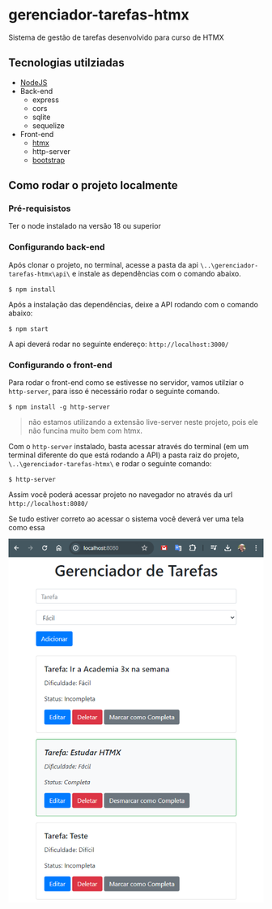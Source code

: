 # gerenciador-tarefas-htmx

Sistema de gestão de tarefas desenvolvido para curso de HTMX

## Tecnologias utilziadas

- [NodeJS](https://.nodejs.org)
- Back-end
  - express
  - cors
  - sqlite
  - sequelize
- Front-end
  - [htmx](https://htmx.org/)
  - http-server
  - [bootstrap](https://getbootstrap.com/)

## Como rodar o projeto localmente

### Pré-requisistos

Ter o node instalado na versão 18 ou superior

### Configurando back-end

Após clonar o projeto, no terminal, acesse a pasta da api `\..\gerenciador-tarefas-htmx\api\` e instale as dependências com o comando abaixo.

    $ npm install

Após a instalação das dependências, deixe a API rodando com o comando abaixo:

    $ npm start

A api deverá rodar no seguinte endereço: `http://localhost:3000/`

### Configurando o front-end

Para rodar o front-end como se estivesse no servidor, vamos utilziar o `http-server`, para isso é necessário rodar o seguinte comando.

    $ npm install -g http-server

> não estamos utilizando a extensão live-server neste projeto, pois ele não funcina muito bem com htmx.

Com o `http-server` instalado, basta acessar através do terminal (em um terminal diferente do que está rodando a API) a pasta raiz do projeto, `\..\gerenciador-tarefas-htmx\` e rodar o seguinte comando:

    $ http-server

Assim você poderá acessar projeto no navegador no através da url `http://localhost:8080/`

Se tudo estiver correto ao acessar o sistema você deverá ver uma tela como essa

![alt text](image.png)
